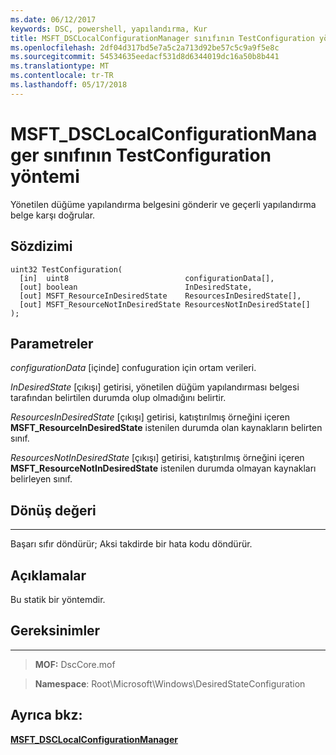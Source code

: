 ```yaml
---
ms.date: 06/12/2017
keywords: DSC, powershell, yapılandırma, Kur
title: MSFT_DSCLocalConfigurationManager sınıfının TestConfiguration yöntemi
ms.openlocfilehash: 2df04d317bd5e7a5c2a713d92be57c5c9a9f5e8c
ms.sourcegitcommit: 54534635eedacf531d8d6344019dc16a50b8b441
ms.translationtype: MT
ms.contentlocale: tr-TR
ms.lasthandoff: 05/17/2018
---
```

# <a name="testconfiguration-method-of-the-msftdsclocalconfigurationmanager-class"></a>MSFT_DSCLocalConfigurationManager sınıfının TestConfiguration yöntemi

Yönetilen düğüme yapılandırma belgesini gönderir ve geçerli yapılandırma belge karşı doğrular.

<a name="syntax"></a>Sözdizimi
------

```mof
uint32 TestConfiguration(
  [in]  uint8                          configurationData[],
  [out] boolean                        InDesiredState,
  [out] MSFT_ResourceInDesiredState    ResourcesInDesiredState[],
  [out] MSFT_ResourceNotInDesiredState ResourcesNotInDesiredState[]
);
```

<a name="parameters"></a>Parametreler
----------

*configurationData* \[içinde\] confuguration için ortam verileri.

*InDesiredState* \[çıkışı\] getirisi, yönetilen düğüm yapılandırması belgesi tarafından belirtilen durumda olup olmadığını belirtir.

*ResourcesInDesiredState* \[çıkışı\] getirisi, katıştırılmış örneğini içeren **MSFT_ResourceInDesiredState** istenilen durumda olan kaynakların belirten sınıf.

*ResourcesNotInDesiredState* \[çıkışı\] getirisi, katıştırılmış örneğini içeren **MSFT_ResourceNotInDesiredState** istenilen durumda olmayan kaynakları belirleyen sınıf.

## <a name="return-value"></a>Dönüş değeri
------------

Başarı sıfır döndürür; Aksi takdirde bir hata kodu döndürür.

## <a name="remarks"></a>Açıklamalar

Bu statik bir yöntemdir.

## <a name="requirements"></a>Gereksinimler
------------
>**MOF:** DscCore.mof

>**Namespace**: Root\Microsoft\Windows\DesiredStateConfiguration


## <a name="see-also"></a>Ayrıca bkz:


[**MSFT_DSCLocalConfigurationManager**](msft-dsclocalconfigurationmanager.md)